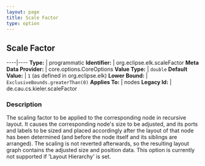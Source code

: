 ```yaml
---
layout: page
title: Scale Factor
type: option
---
```

## Scale Factor

----|----
**Type:** | programmatic
**Identifier:** | org.eclipse.elk.scaleFactor
**Meta Data Provider:** | core.options.CoreOptions
**Value Type:** | `double`
**Default Value:** | `1` (as defined in org.eclipse.elk)
**Lower Bound:** | `ExclusiveBounds.greaterThan(0)`
**Applies To:** | nodes
**Legacy Id:** | de.cau.cs.kieler.scaleFactor

### Description

The scaling factor to be applied to the corresponding node in recursive layout. It causes the corresponding node's size to be adjusted, and its ports and labels to be sized and placed accordingly after the layout of that node has been determined (and before the node itself and its siblings are arranged). The scaling is not reverted afterwards, so the resulting layout graph contains the adjusted size and position data. This option is currently not supported if 'Layout Hierarchy' is set.
